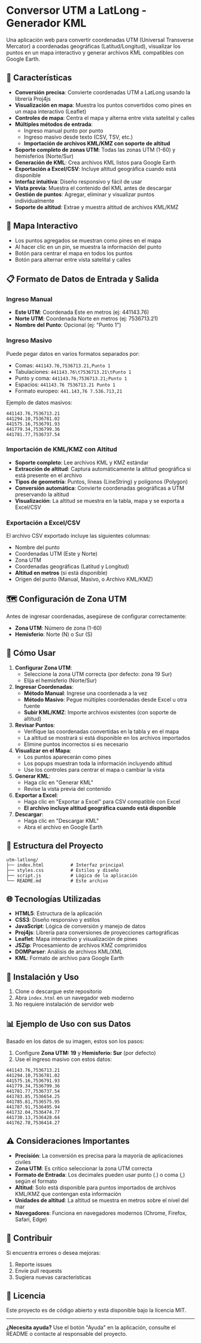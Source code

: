 # Conversor UTM a LatLong - Generador KML

Una aplicación web para convertir coordenadas UTM (Universal Transverse Mercator) a coordenadas geográficas (Latitud/Longitud), visualizar los puntos en un mapa interactivo y generar archivos KML compatibles con Google Earth.

## 🚀 Características

- **Conversión precisa**: Convierte coordenadas UTM a LatLong usando la librería Proj4js
- **Visualización en mapa**: Muestra los puntos convertidos como pines en un mapa interactivo (Leaflet)
- **Controles de mapa**: Centra el mapa y alterna entre vista satelital y calles
- **Múltiples métodos de entrada**:
  - Ingreso manual punto por punto
  - Ingreso masivo desde texto (CSV, TSV, etc.)
  - **Importación de archivos KML/KMZ con soporte de altitud**
- **Soporte completo de zonas UTM**: Todas las zonas UTM (1-60) y hemisferios (Norte/Sur)
- **Generación de KML**: Crea archivos KML listos para Google Earth
- **Exportación a Excel/CSV**: Incluye altitud geográfica cuando está disponible
- **Interfaz intuitiva**: Diseño responsivo y fácil de usar
- **Vista previa**: Muestra el contenido del KML antes de descargar
- **Gestión de puntos**: Agregar, eliminar y visualizar puntos individualmente
- **Soporte de altitud**: Extrae y muestra altitud de archivos KML/KMZ

## 📍 Mapa Interactivo

- Los puntos agregados se muestran como pines en el mapa
- Al hacer clic en un pin, se muestra la información del punto
- Botón para centrar el mapa en todos los puntos
- Botón para alternar entre vista satelital y calles

## 📋 Formato de Datos de Entrada y Salida

### Ingreso Manual

- **Este UTM**: Coordenada Este en metros (ej: 441143.76)
- **Norte UTM**: Coordenada Norte en metros (ej: 7536713.21)
- **Nombre del Punto**: Opcional (ej: "Punto 1")

### Ingreso Masivo

Puede pegar datos en varios formatos separados por:

- Comas: `441143.76,7536713.21,Punto 1`
- Tabulaciones: `441143.76\t7536713.21\tPunto 1`
- Punto y coma: `441143.76;7536713.21;Punto 1`
- Espacios: `441143.76 7536713.21 Punto 1`
- Formato europeo: `441.143,76 7.536.713,21`

Ejemplo de datos masivos:

```
441143.76,7536713.21
441294.10,7536781.02
441575.16,7536791.93
441779.34,7536799.36
441781.77,7536737.54
```

### Importación de KML/KMZ con Altitud

- **Soporte completo**: Lee archivos KML y KMZ estándar
- **Extracción de altitud**: Captura automáticamente la altitud geográfica si está presente en el archivo
- **Tipos de geometría**: Puntos, líneas (LineString) y polígonos (Polygon)
- **Conversión automática**: Convierte coordenadas geográficas a UTM preservando la altitud
- **Visualización**: La altitud se muestra en la tabla, mapa y se exporta a Excel/CSV

### Exportación a Excel/CSV

El archivo CSV exportado incluye las siguientes columnas:
- Nombre del punto
- Coordenadas UTM (Este y Norte)
- Zona UTM
- Coordenadas geográficas (Latitud y Longitud)
- **Altitud en metros** (si está disponible)
- Origen del punto (Manual, Masivo, o Archivo KML/KMZ)

## 🗺️ Configuración de Zona UTM

Antes de ingresar coordenadas, asegúrese de configurar correctamente:

- **Zona UTM**: Número de zona (1-60)
- **Hemisferio**: Norte (N) o Sur (S)

## 🎯 Cómo Usar

1. **Configurar Zona UTM**:
   - Seleccione la zona UTM correcta (por defecto: zona 19 Sur)
   - Elija el hemisferio (Norte/Sur)
2. **Ingresar Coordenadas**:
   - **Método Manual**: Ingrese una coordenada a la vez
   - **Método Masivo**: Pegue múltiples coordenadas desde Excel u otra fuente
   - **Subir KML/KMZ**: Importe archivos existentes (con soporte de altitud)
3. **Revisar Puntos**:
   - Verifique las coordenadas convertidas en la tabla y en el mapa
   - La altitud se mostrará si está disponible en los archivos importados
   - Elimine puntos incorrectos si es necesario
4. **Visualizar en el Mapa**:
   - Los puntos aparecerán como pines
   - Los popups muestran toda la información incluyendo altitud
   - Use los controles para centrar el mapa o cambiar la vista
5. **Generar KML**:
   - Haga clic en "Generar KML"
   - Revise la vista previa del contenido
6. **Exportar a Excel**:
   - Haga clic en "Exportar a Excel" para CSV compatible con Excel
   - **El archivo incluye altitud geográfica cuando está disponible**
7. **Descargar**:
   - Haga clic en "Descargar KML"
   - Abra el archivo en Google Earth

## 📁 Estructura del Proyecto

```
utm-latlong/
├── index.html          # Interfaz principal
├── styles.css          # Estilos y diseño
├── script.js           # Lógica de la aplicación
└── README.md           # Este archivo
```

## 🌐 Tecnologías Utilizadas

- **HTML5**: Estructura de la aplicación
- **CSS3**: Diseño responsivo y estilos
- **JavaScript**: Lógica de conversión y manejo de datos
- **Proj4js**: Librería para conversiones de proyecciones cartográficas
- **Leaflet**: Mapa interactivo y visualización de pines
- **JSZip**: Procesamiento de archivos KMZ comprimidos
- **DOMParser**: Análisis de archivos KML/XML
- **KML**: Formato de archivo para Google Earth

## 🔧 Instalación y Uso

1. Clone o descargue este repositorio
2. Abra `index.html` en un navegador web moderno
3. No requiere instalación de servidor web

## 📊 Ejemplo de Uso con sus Datos

Basado en los datos de su imagen, estos son los pasos:

1. Configure **Zona UTM: 19** y **Hemisferio: Sur** (por defecto)
2. Use el ingreso masivo con estos datos:

```
441143.76,7536713.21
441294.10,7536781.02
441575.16,7536791.93
441779.34,7536799.36
441781.77,7536737.54
441783.85,7536654.25
441785.81,7536575.95
441787.91,7536495.94
441732.04,7536474.77
441730.13,7536428.64
441762.78,7536414.27
```

## ⚠️ Consideraciones Importantes

- **Precisión**: La conversión es precisa para la mayoría de aplicaciones civiles
- **Zona UTM**: Es crítico seleccionar la zona UTM correcta
- **Formato de Entrada**: Los decimales pueden usar punto (.) o coma (,) según el formato
- **Altitud**: Solo está disponible para puntos importados de archivos KML/KMZ que contengan esta información
- **Unidades de altitud**: La altitud se muestra en metros sobre el nivel del mar
- **Navegadores**: Funciona en navegadores modernos (Chrome, Firefox, Safari, Edge)

## 🤝 Contribuir

Si encuentra errores o desea mejoras:

1. Reporte issues
2. Envíe pull requests
3. Sugiera nuevas características

## 📄 Licencia

Este proyecto es de código abierto y está disponible bajo la licencia MIT.

---

**¿Necesita ayuda?** Use el botón "Ayuda" en la aplicación, consulte el README o contacte al responsable del proyecto.
